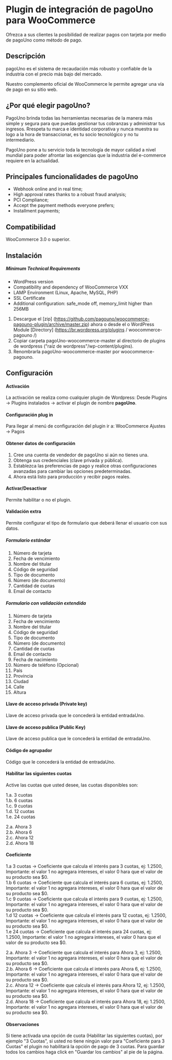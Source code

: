 #  Plugin de integración de pagoUno para WooCommerce

Ofrezca a sus clientes la posibilidad de realizar pagos con tarjeta por medio de pagoUno como método de pago.

##  Descripción

pagoUno es el sistema de recaudación más robusto y confiable de la industria con el precio más bajo del mercado.   

Nuestro complemento oficial de WooCommerce le permite agregar una vía de pago en su sitio web.  

##  ¿Por qué elegir pagoUno?  

PagoUno brinda todas las herramientas necesarias de la manera más simple y segura para que puedas gestionar tus cobranzas y administrar tus ingresos. Rrespeta tu marca e identidad corporativa y nunca muestra su logo a la hora de transaccionar, es tu socio tecnológico y no tu intermediario.  

PagoUno pone a tu servicio toda la tecnología de mayor calidad a nivel mundial para poder afrontar las exigencias que la industria del e-commerce requiere en la actualidad.  

##  Principales funcionalidades de pagoUno  
* Webhook online and in real time;  
* High approval rates thanks to a robust fraud analysis;  
* PCI Compliance;  
* Accept the payment methods everyone prefers;  
* Installment payments;  

##  Compatibilidad  

WooCommerce 3.0 o superior.  

##  Instalación  

#####  Minimum Technical Requirements  
* WordPress version
* Compatibility and dependency of WooCommerce VXX 
* LAMP Environment (Linux, Apache, MySQL, PHP)
* SSL Certificate
* Additional configuration: safe_mode off, memory_limit higher than 256MB

1. Descargue el [zip] (https://github.com/pagouno/woocommerce-pagouno-plugin/archive/master.zip) ahora o desde el o WordPress Module [Directory] (https://br.wordpress.org/plugins / woocommerce-pagouno /)
2. Copiar carpeta pagoUno-woocommerce-master al directorio de plugins de wordpress ("raíz de wordpress"/wp-content/plugins). 
3. Renombrarla pagoUno-woocommerce-master por woocommerce-pagouno.

##  Configuración

####  Activación
La activación se realiza como cualquier plugin de Wordpress: Desde Plugins -> Plugins instalados -> activar el plugin de nombre <strong>pagoUno</strong>.<br />

####  Configuración plug in

Para llegar al menú de configuración del plugin ir a: WooCommerce Ajustes -> Pagos

####  Obtener datos de configuración

1. Cree una cuenta de vendedor de pagoUno si aún no tienes una.
2. Obtenga sus credenciales (clave privada y pública).
3. Establezca las preferencias de pago y realice otras configuraciones avanzadas para cambiar las opciones predeterminadas.
4. Ahora está listo para producción y recibir pagos reales.

####  Activar/Desactivar

Permite habilitar o no el plugin.

####  Validación extra

Permite configurar el tipo de formulario que deberá llenar el usuario con sus datos.

#####  Formulario estándar

1. Número de tarjeta  
2. Fecha de vencimiento  
3. Nombre del titular  
4. Código de seguridad  
5. Tipo de documento  
5. Número (de documento)  
6. Cantidad de cuotas  
7. Email de contacto  

#####  Formulario con validación extendida

1. Número de tarjeta
2. Fecha de vencimiento
3. Nombre del titular
4. Código de seguridad
5. Tipo de documento
6. Número (de documento)
7. Cantidad de cuotas
8. Email de contacto
9. Fecha de nacimiento
10. Número de teléfono (Opcional)
11. País
12. Provincia
13. Ciudad
14. Calle	
15. Altura

####  Llave de acceso privada (Private key)

Llave de acceso privada que le concederá la entidad entradaUno.

####  Llave de acceso publica (Public Key)

Llave de acceso publica que le concederá la entidad de entradaUno.

####  Código de agrupador

Código que le concederá la entidad de entradaUno.

####  Habilitar las siguientes cuotas

Active las cuotas que usted desee, las cuotas disponibles son:  

1.a. 3 cuotas  
1.b. 6 cuotas  
1.c. 9 cuotas  
1.d. 12 cuotas  
1.e. 24 cuotas  

2.a. Ahora 3  
2.b. Ahora 6  
2.c. Ahora 12  
2.d. Ahora 18  

####  Coeficiente

1.a 3 cuotas -> Coeficiente que calcula el interés para 3 cuotas, ej: 1.2500, Importante: el valor 1 no agregara intereses, el valor 0 hara que el valor de su producto sea $0.  
1.b 6 cuotas -> Coeficiente que calcula el interés para 6 cuotas, ej: 1.2500, Importante: el valor 1 no agregara intereses, el valor 0 hara que el valor de su producto sea $0.  
1.c 9 cuotas -> Coeficiente que calcula el interés para 9 cuotas, ej: 1.2500, Importante: el valor 1 no agregara intereses, el valor 0 hara que el valor de su producto sea $0.  
1.d 12 cuotas -> Coeficiente que calcula el interés para 12 cuotas, ej: 1.2500, Importante: el valor 1 no agregara intereses, el valor 0 hara que el valor de su producto sea $0.  
1.e 24 cuotas -> Coeficiente que calcula el interés para 24 cuotas, ej: 1.2500, Importante: el valor 1 no agregara intereses, el valor 0 hara que el valor de su producto sea $0.  

2.a. Ahora 3 -> Coeficiente que calcula el interés para Ahora 3, ej: 1.2500, Importante: el valor 1 no agregara intereses, el valor 0 hara que el valor de su producto sea $0.  
2.b. Ahora 6 -> Coeficiente que calcula el interés para Ahora 6, ej: 1.2500, Importante: el valor 1 no agregara intereses, el valor 0 hara que el valor de su producto sea $0.  
2.c. Ahora 12 -> Coeficiente que calcula el interés para Ahora 12, ej: 1.2500, Importante: el valor 1 no agregara intereses, el valor 0 hara que el valor de su producto sea $0.  
2.d. Ahora 18 -> Coeficiente que calcula el interés para Ahora 18, ej: 1.2500, Importante: el valor 1 no agregara intereses, el valor 0 hara que el valor de su producto sea $0.  

####  Observaciones

Si tiene activada una opción de cuota (Habilitar las siguientes cuotas), por ejemplo "3 Cuotas", si usted no tiene ningún valor para "Coeficiente para 3 Cuotas" el plugin no habilitará la opción de pago de 3 cuotas.
Para guardar todos los cambios haga click en "Guardar los cambios" al pie de la página.  
